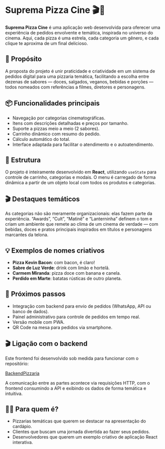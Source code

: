 # Suprema Pizza Cine 🎬🍕

**Suprema Pizza Cine** é uma aplicação web desenvolvida para oferecer uma experiência de pedidos envolvente e temática, inspirada no universo do cinema. Aqui, cada pizza é uma estrela, cada categoria um gênero, e cada clique te aproxima de um final delicioso.

## 🎯 Propósito

A proposta do projeto é unir praticidade e criatividade em um sistema de pedidos digital para uma pizzaria temática, facilitando a escolha entre dezenas de sabores — doces, salgados, veganos, bebidas e porções — todos nomeados com referências a filmes, diretores e personagens.

## 📦 Funcionalidades principais

- Navegação por categorias cinematográficas.
- Itens com descrições detalhadas e preços por tamanho.
- Suporte a pizzas meio a meio (2 sabores).
- Carrinho dinâmico com resumo do pedido.
- Cálculo automático do total.
- Interface adaptada para facilitar o atendimento e o autoatendimento.

## 🧩 Estrutura

O projeto é inteiramente desenvolvido em **React**, utilizando `useState` para controle de carrinho, categorias e modais. O menu é carregado de forma dinâmica a partir de um objeto local com todos os produtos e categorias.

## 🎬 Destaques temáticos

As categorias não são meramente organizacionais: elas fazem parte da experiência. “Awards”, “Cult”, “Matinê” e “Lanterninha” definem o tom e criam um ambiente que remete ao clima de um cinema de verdade — com bebidas, doces e pratos principais inspirados em títulos e personagens marcantes da telona.

## 💡 Exemplos de nomes criativos

- **Pizza Kevin Bacon**: com bacon, é claro!
- **Sabre de Luz Verde**: drink com limão e hortelã.
- **Carmem Miranda**: pizza doce com banana e canela.
- **Perdido em Marte**: batatas rústicas de outro planeta.

## 🚀 Próximos passos

- Integração com backend para envio de pedidos (WhatsApp, API ou banco de dados).
- Painel administrativo para controle de pedidos em tempo real.
- Versão mobile com PWA.
- QR Code na mesa para pedidos via smartphone.

## 🎬 Ligação com o backend
Este frontend foi desenvolvido sob medida para funcionar com o repositório:

[BackendPizzaria](https://github.com/guilhermeburgheri/BackendPizzaria)

A comunicação entre as partes acontece via requisições HTTP, com o frontend consumindo a API e exibindo os dados de forma temática e intuitiva.

## 🧑‍🍳 Para quem é?

- Pizzarias temáticas que querem se destacar na apresentação do cardápio.
- Clientes que buscam uma jornada divertida ao fazer seus pedidos.
- Desenvolvedores que querem um exemplo criativo de aplicação React interativa.
